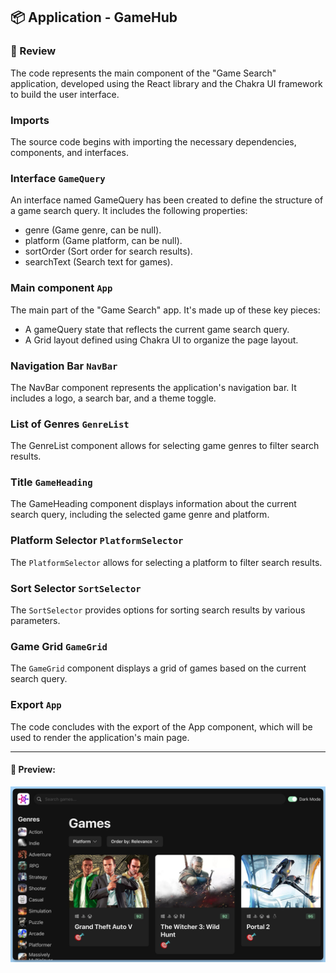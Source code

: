 ## 📦 Application - GameHub

### 🚀 Review
The code represents the main component of the "Game Search" application, developed using the React library and the Chakra UI framework to build the user interface.

### Imports

The source code begins with importing the necessary dependencies, components, and interfaces.

### Interface `GameQuery`

An interface named GameQuery has been created to define the structure of a game search query. It includes the following properties:

- genre (Game genre, can be null).
- platform (Game platform, can be null).
- sortOrder (Sort order for search results).
- searchText (Search text for games).

### Main component `App`

The main part of the "Game Search" app. It's made up of these key pieces:

- A gameQuery state that reflects the current game search query.
- A Grid layout defined using Chakra UI to organize the page layout.

### Navigation Bar `NavBar`

The NavBar component represents the application's navigation bar. It includes a logo, a search bar, and a theme toggle.

### List of Genres `GenreList`

The GenreList component allows for selecting game genres to filter search results.

### Title `GameHeading`

The GameHeading component displays information about the current search query, including the selected game genre and platform.

### Platform Selector `PlatformSelector`

The `PlatformSelector` allows for selecting a platform to filter search results.


### Sort Selector `SortSelector`

The `SortSelector` provides options for sorting search results by various parameters.

### Game Grid `GameGrid`

The `GameGrid` component displays a grid of games based on the current search query.

### Export `App`

The code concludes with the export of the App component, which will be used to render the application's main page.



---
#### 🌄 Preview:
![Preview](public/images/preview.jpg)



